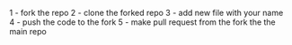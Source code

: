 1 - fork the repo
2 - clone the forked repo
3 - add new file with your name  
4 - push the code to the fork
5 - make pull request from the fork the the main repo 
